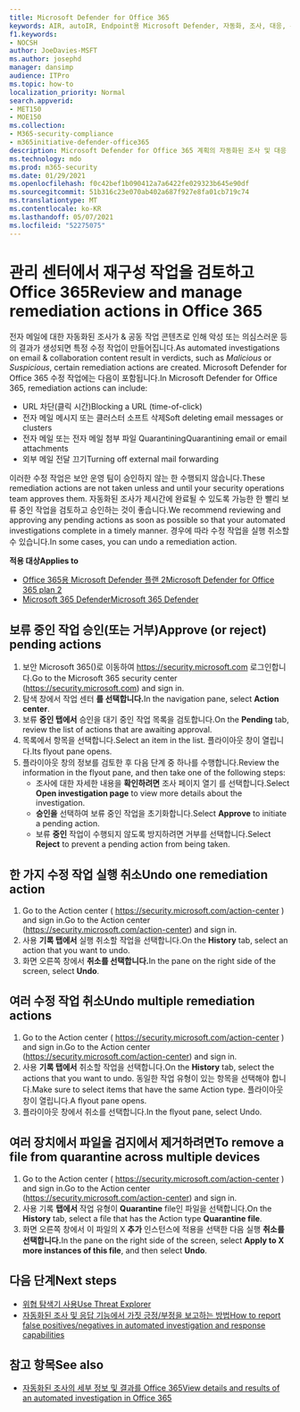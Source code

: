```yaml
---
title: Microsoft Defender for Office 365
keywords: AIR, autoIR, Endpoint용 Microsoft Defender, 자동화, 조사, 대응, 수정, 위협, 고급, 위협, 보호
f1.keywords:
- NOCSH
author: JoeDavies-MSFT
ms.author: josephd
manager: dansimp
audience: ITPro
ms.topic: how-to
localization_priority: Normal
search.appverid:
- MET150
- MOE150
ms.collection:
- M365-security-compliance
- m365initiative-defender-office365
description: Microsoft Defender for Office 365 계획의 자동화된 조사 및 대응 기능의 수정 조치에 대해 자세히 알아보습니다.
ms.technology: mdo
ms.prod: m365-security
ms.date: 01/29/2021
ms.openlocfilehash: f0c42bef1b090412a7a6422fe029323b645e90df
ms.sourcegitcommit: 51b316c23e070ab402a687f927e8fa01cb719c74
ms.translationtype: MT
ms.contentlocale: ko-KR
ms.lasthandoff: 05/07/2021
ms.locfileid: "52275075"
---
```

# <a name="review-and-manage-remediation-actions-in-office-365"></a><span data-ttu-id="3b811-104">관리 센터에서 재구성 작업을 검토하고 Office 365</span><span class="sxs-lookup"><span data-stu-id="3b811-104">Review and manage remediation actions in Office 365</span></span>

<span data-ttu-id="3b811-105">전자 메일에 대한 자동화된 조사가 & 공동 작업 콘텐츠로  인해 악성 또는 의심스러운 등의 결과가 생성되면 특정 수정 작업이 만들어집니다.</span><span class="sxs-lookup"><span data-stu-id="3b811-105">As automated investigations on email & collaboration content result in verdicts, such as *Malicious* or *Suspicious*, certain remediation actions are created.</span></span> <span data-ttu-id="3b811-106">Microsoft Defender for Office 365 수정 작업에는 다음이 포함됩니다.</span><span class="sxs-lookup"><span data-stu-id="3b811-106">In Microsoft Defender for Office 365, remediation actions can include:</span></span>
- <span data-ttu-id="3b811-107">URL 차단(클릭 시간)</span><span class="sxs-lookup"><span data-stu-id="3b811-107">Blocking a URL (time-of-click)</span></span>
- <span data-ttu-id="3b811-108">전자 메일 메시지 또는 클러스터 소프트 삭제</span><span class="sxs-lookup"><span data-stu-id="3b811-108">Soft deleting email messages or clusters</span></span>
- <span data-ttu-id="3b811-109">전자 메일 또는 전자 메일 첨부 파일 Quarantining</span><span class="sxs-lookup"><span data-stu-id="3b811-109">Quarantining email or email attachments</span></span>
- <span data-ttu-id="3b811-110">외부 메일 전달 끄기</span><span class="sxs-lookup"><span data-stu-id="3b811-110">Turning off external mail forwarding</span></span>

<span data-ttu-id="3b811-111">이러한 수정 작업은 보안 운영 팀이 승인하지 않는 한 수행되지 않습니다.</span><span class="sxs-lookup"><span data-stu-id="3b811-111">These remediation actions are not taken unless and until your security operations team approves them.</span></span> <span data-ttu-id="3b811-112">자동화된 조사가 제시간에 완료될 수 있도록 가능한 한 빨리 보류 중인 작업을 검토하고 승인하는 것이 좋습니다.</span><span class="sxs-lookup"><span data-stu-id="3b811-112">We recommend reviewing and approving any pending actions as soon as possible so that your automated investigations complete in a timely manner.</span></span> <span data-ttu-id="3b811-113">경우에 따라 수정 작업을 실행 취소할 수 있습니다.</span><span class="sxs-lookup"><span data-stu-id="3b811-113">In some cases, you can undo a remediation action.</span></span>

<span data-ttu-id="3b811-114">**적용 대상**</span><span class="sxs-lookup"><span data-stu-id="3b811-114">**Applies to**</span></span>
- [<span data-ttu-id="3b811-115">Office 365용 Microsoft Defender 플랜 2</span><span class="sxs-lookup"><span data-stu-id="3b811-115">Microsoft Defender for Office 365 plan 2</span></span>](defender-for-office-365.md)
- [<span data-ttu-id="3b811-116">Microsoft 365 Defender</span><span class="sxs-lookup"><span data-stu-id="3b811-116">Microsoft 365 Defender</span></span>](../defender/microsoft-365-defender.md)

## <a name="approve-or-reject-pending-actions"></a><span data-ttu-id="3b811-117">보류 중인 작업 승인(또는 거부)</span><span class="sxs-lookup"><span data-stu-id="3b811-117">Approve (or reject) pending actions</span></span>

1. <span data-ttu-id="3b811-118">보안 Microsoft 365()로 이동하여 <https://security.microsoft.com> 로그인합니다.</span><span class="sxs-lookup"><span data-stu-id="3b811-118">Go to the Microsoft 365 security center (<https://security.microsoft.com>) and sign in.</span></span>
2. <span data-ttu-id="3b811-119">탐색 창에서 작업 센터 **를 선택합니다.**</span><span class="sxs-lookup"><span data-stu-id="3b811-119">In the navigation pane, select **Action center**.</span></span>
3. <span data-ttu-id="3b811-120">보류 **중인 탭에서** 승인을 대기 중인 작업 목록을 검토합니다.</span><span class="sxs-lookup"><span data-stu-id="3b811-120">On the **Pending** tab, review the list of actions that are awaiting approval.</span></span>
4. <span data-ttu-id="3b811-121">목록에서 항목을 선택합니다.</span><span class="sxs-lookup"><span data-stu-id="3b811-121">Select an item in the list.</span></span> <span data-ttu-id="3b811-122">플라이아웃 창이 열립니다.</span><span class="sxs-lookup"><span data-stu-id="3b811-122">Its flyout pane opens.</span></span> 
5. <span data-ttu-id="3b811-123">플라이아웃 창의 정보를 검토한 후 다음 단계 중 하나를 수행합니다.</span><span class="sxs-lookup"><span data-stu-id="3b811-123">Review the information in the flyout pane, and then take one of the following steps:</span></span>
   - <span data-ttu-id="3b811-124">조사에 대한 자세한 내용을 **확인하려면** 조사 페이지 열기 를 선택합니다.</span><span class="sxs-lookup"><span data-stu-id="3b811-124">Select **Open investigation page** to view more details about the investigation.</span></span>
   - <span data-ttu-id="3b811-125">**승인을** 선택하여 보류 중인 작업을 초기화합니다.</span><span class="sxs-lookup"><span data-stu-id="3b811-125">Select **Approve** to initiate a pending action.</span></span>
   - <span data-ttu-id="3b811-126">보류 **중인** 작업이 수행되지 않도록 방지하려면 거부를 선택합니다.</span><span class="sxs-lookup"><span data-stu-id="3b811-126">Select **Reject** to prevent a pending action from being taken.</span></span>

## <a name="undo-one-remediation-action"></a><span data-ttu-id="3b811-127">한 가지 수정 작업 실행 취소</span><span class="sxs-lookup"><span data-stu-id="3b811-127">Undo one remediation action</span></span>

1. <span data-ttu-id="3b811-128">Go to the Action center ( <https://security.microsoft.com/action-center> ) and sign in.</span><span class="sxs-lookup"><span data-stu-id="3b811-128">Go to the Action center (<https://security.microsoft.com/action-center>) and sign in.</span></span>
2. <span data-ttu-id="3b811-129">사용 **기록 탭에서** 실행 취소할 작업을 선택합니다.</span><span class="sxs-lookup"><span data-stu-id="3b811-129">On the **History** tab, select an action that you want to undo.</span></span>
3. <span data-ttu-id="3b811-130">화면 오른쪽 창에서 **취소를 선택합니다.**</span><span class="sxs-lookup"><span data-stu-id="3b811-130">In the pane on the right side of the screen, select **Undo**.</span></span>

## <a name="undo-multiple-remediation-actions"></a><span data-ttu-id="3b811-131">여러 수정 작업 취소</span><span class="sxs-lookup"><span data-stu-id="3b811-131">Undo multiple remediation actions</span></span>

1. <span data-ttu-id="3b811-132">Go to the Action center ( <https://security.microsoft.com/action-center> ) and sign in.</span><span class="sxs-lookup"><span data-stu-id="3b811-132">Go to the Action center (<https://security.microsoft.com/action-center>) and sign in.</span></span>
2. <span data-ttu-id="3b811-133">사용 **기록 탭에서** 취소할 작업을 선택합니다.</span><span class="sxs-lookup"><span data-stu-id="3b811-133">On the **History** tab, select the actions that you want to undo.</span></span> <span data-ttu-id="3b811-134">동일한 작업 유형이 있는 항목을 선택해야 합니다.</span><span class="sxs-lookup"><span data-stu-id="3b811-134">Make sure to select items that have the same Action type.</span></span> <span data-ttu-id="3b811-135">플라이아웃 창이 열립니다.</span><span class="sxs-lookup"><span data-stu-id="3b811-135">A flyout pane opens.</span></span>
3. <span data-ttu-id="3b811-136">플라이아웃 창에서 취소를 선택합니다.</span><span class="sxs-lookup"><span data-stu-id="3b811-136">In the flyout pane, select Undo.</span></span>

## <a name="to-remove-a-file-from-quarantine-across-multiple-devices"></a><span data-ttu-id="3b811-137">여러 장치에서 파일을 검지에서 제거하려면</span><span class="sxs-lookup"><span data-stu-id="3b811-137">To remove a file from quarantine across multiple devices</span></span>

1. <span data-ttu-id="3b811-138">Go to the Action center ( <https://security.microsoft.com/action-center> ) and sign in.</span><span class="sxs-lookup"><span data-stu-id="3b811-138">Go to the Action center (<https://security.microsoft.com/action-center>) and sign in.</span></span>
2. <span data-ttu-id="3b811-139">사용 기록 **탭에서** 작업 유형이 **Quarantine** file인 파일을 선택합니다.</span><span class="sxs-lookup"><span data-stu-id="3b811-139">On the **History** tab, select a file that has the Action type **Quarantine file**.</span></span>
3. <span data-ttu-id="3b811-140">화면 오른쪽 창에서 이 파일의 X **추가** 인스턴스에 적용을 선택한 다음 실행 **취소를 선택합니다.**</span><span class="sxs-lookup"><span data-stu-id="3b811-140">In the pane on the right side of the screen, select **Apply to X more instances of this file**, and then select **Undo**.</span></span>

## <a name="next-steps"></a><span data-ttu-id="3b811-141">다음 단계</span><span class="sxs-lookup"><span data-stu-id="3b811-141">Next steps</span></span>

- [<span data-ttu-id="3b811-142">위협 탐색기 사용</span><span class="sxs-lookup"><span data-stu-id="3b811-142">Use Threat Explorer</span></span>](threat-explorer.md)
- [<span data-ttu-id="3b811-143">자동화된 조사 및 응답 기능에서 가짓 긍정/부정을 보고하는 방법</span><span class="sxs-lookup"><span data-stu-id="3b811-143">How to report false positives/negatives in automated investigation and response capabilities</span></span>](air-report-false-positives-negatives.md)

## <a name="see-also"></a><span data-ttu-id="3b811-144">참고 항목</span><span class="sxs-lookup"><span data-stu-id="3b811-144">See also</span></span>

- [<span data-ttu-id="3b811-145">자동화된 조사의 세부 정보 및 결과를 Office 365</span><span class="sxs-lookup"><span data-stu-id="3b811-145">View details and results of an automated investigation in Office 365</span></span>](air-view-investigation-results.md)
